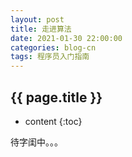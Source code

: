 ```yaml
---
layout: post
title: 走进算法
date: 2021-01-30 22:00:00
categories: blog-cn
tags: 程序员入门指南
--- 
```


<h2>{{ page.title }}</h2>

* content
{:toc}

待字闺中。。。